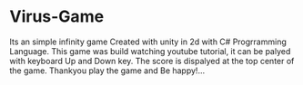 # Virus-Game
Its an simple infinity game Created with unity in 2d with C# Progrramming Language. This game was build watching youtube tutorial, it can be palyed with keyboard Up and Down key. The score is dispalyed at the top center of the game.
Thankyou play the game and Be happy!...
